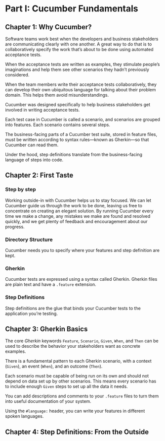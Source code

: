 # Part I: Cucumber Fundamentals

## Chapter 1: Why Cucumber?

Software teams work best when the developers and business stakeholders are communicating clearly with one another. A great way to do that is to collaboratively specify the work that’s about to be done using automated acceptance tests.

When the acceptance tests are written as examples, they stimulate people’s imaginations and help them see other scenarios they hadn’t previously considered.

When the team members write their acceptance tests collaboratively, they can develop their own ubiquitous language for talking about their problem domain. This helps them avoid misunderstandings.

Cucumber was designed specifically to help business stakeholders get involved in writing acceptance tests.

Each test case in Cucumber is called a scenario, and scenarios are grouped into features. Each scenario contains several steps.

The business-facing parts of a Cucumber test suite, stored in feature files, must be written according to syntax rules—known as Gherkin—so that Cucumber can read them.

Under the hood, step definitions translate from the business-facing language of steps into code.

## Chapter 2: First Taste

### Step by step

Working outside-in with Cucumber helps us to stay focused. We can let Cucumber guide us through the work to be done, leaving us free to concentrate on creating an elegant solution. By running Cucumber every time we make a change, any mistakes we make are found and resolved quickly, and we get plenty of feedback and encouragement about our progress.

### Directory Structure

Cucumber needs you to specify where your features and step definition are kept.

### Gherkin

Cucumber tests are expressed using a syntax called Gherkin. Gherkin files are plain text and have a `.feature` extension.

### Step Definitions

Step definitions are the glue that binds your Cucumber tests to the application you’re testing.

## Chapter 3: Gherkin Basics

The core *Gherkin* keywords `Feature`, `Scenario`, `Given`, `When`, and `Then` can be used to describe the behavior your stakeholders want as concrete examples.

There is a fundamental pattern to each Gherkin scenario, with a context (`Given`), an event (`When`), and an outcome (`Then`).

Each scenario must be capable of being run on its own and should not depend on data set up by other scenarios. This means every scenario has to include enough `Given` steps to set up all the data it needs.

You can add descriptions and comments to your `.feature` files to turn them into useful documentation of your system.

Using the `#language:` header, you can write your features in different spoken languages.

## Chapter 4: Step Definitions: From the Outside
